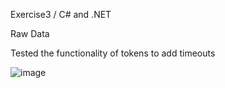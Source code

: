 Exercise3 / C# and .NET

Raw Data

Tested the functionality of tokens to add timeouts

![image](https://github.com/user-attachments/assets/60b93c55-5017-4940-89f9-c6b512a6df79)
